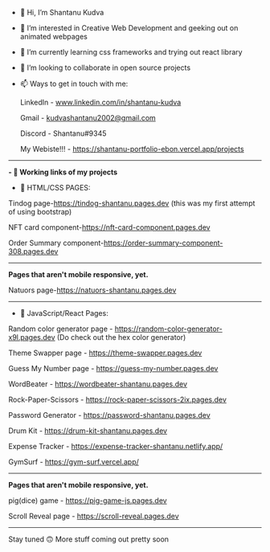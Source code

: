 - 👋 Hi, I’m Shantanu Kudva

- 👀 I’m interested in Creative Web Development and geeking out on animated webpages 

- 🌱 I’m currently learning css frameworks and trying out react library

- 💞️ I’m looking to collaborate in open source projects 

- 📫 Ways to get in touch with me:

   LinkedIn - www.linkedin.com/in/shantanu-kudva

   Gmail - kudvashantanu2002@gmail.com

   Discord - Shantanu#9345

   My Webiste!!! - https://shantanu-portfolio-ebon.vercel.app/projects

-------------------------------------------------------------------------------------------------------

**-  🔗 Working links of my projects**


- 🔗 HTML/CSS PAGES:

Tindog page-https://tindog-shantanu.pages.dev (this  was my first attempt of using bootstrap)
 
NFT card component-https://nft-card-component.pages.dev

Order Summary component-https://order-summary-component-308.pages.dev 

--------
**Pages that aren't mobile responsive, yet.**

Natuors page-https://natuors-shantanu.pages.dev

-----------------------------------------------------------------------------------------------------------

- 🔗 JavaScript/React Pages:

Random color generator page - https://random-color-generator-x9l.pages.dev (Do check out the hex color generator)

Theme Swapper page - https://theme-swapper.pages.dev 

Guess My Number page - https://guess-my-number.pages.dev

WordBeater - https://wordbeater-shantanu.pages.dev 

Rock-Paper-Scissors - https://rock-paper-scissors-2ix.pages.dev

Password Generator - https://password-shantanu.pages.dev

Drum Kit - https://drum-kit-shantanu.pages.dev

Expense Tracker - https://expense-tracker-shantanu.netlify.app/

GymSurf - https://gym-surf.vercel.app/

----------

**Pages that aren't mobile responsive, yet.**
 
 pig(dice) game - https://pig-game-js.pages.dev

Scroll Reveal page - https://scroll-reveal.pages.dev


--------------------------------------------------------------------------------------------------------

Stay tuned 🙃
More stuff coming out pretty soon

<!---
ShantanuKudva/ShantanuKudva is a ✨ special ✨ repository because its `README.md` (this file) appears on your GitHub profile.
You can click the Preview link to take a look at your changes.
--->

